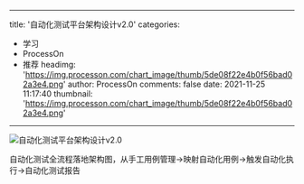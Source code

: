 
---
title: '自动化测试平台架构设计v2.0'
categories: 
 - 学习
 - ProcessOn
 - 推荐
headimg: 'https://img.processon.com/chart_image/thumb/5de08f22e4b0f56bad02a3e4.png'
author: ProcessOn
comments: false
date: 2021-11-25 11:17:40
thumbnail: 'https://img.processon.com/chart_image/thumb/5de08f22e4b0f56bad02a3e4.png'
---

<div>   
<img class="thumb" alt="自动化测试平台架构设计v2.0" src="https://img.processon.com/chart_image/thumb/5de08f22e4b0f56bad02a3e4.png" referrerpolicy="no-referrer">
<p>自动化测试全流程落地架构图，从手工用例管理->映射自动化用例->触发自动化执行->自动化测试报告</p>  
</div>
            